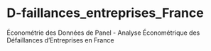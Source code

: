 # D-faillances_entreprises_France
Économétrie des Données de Panel - Analyse Économétrique des Défaillances d’Entreprises en France
